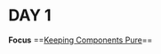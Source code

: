 # DAY 1
**Focus** ==[Keeping Components Pure](https://beta.reactjs.org/learn/keeping-components-pure)==